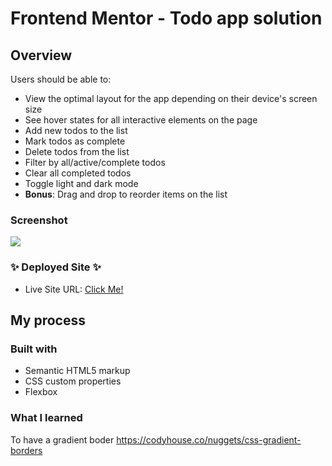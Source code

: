 # Frontend Mentor - Todo app solution

## Overview

Users should be able to:

- View the optimal layout for the app depending on their device's screen size
- See hover states for all interactive elements on the page
- Add new todos to the list
- Mark todos as complete
- Delete todos from the list
- Filter by all/active/complete todos
- Clear all completed todos
- Toggle light and dark mode
- **Bonus**: Drag and drop to reorder items on the list

### Screenshot

![](./screenshot.jpg)

### ✨ Deployed Site ✨

- Live Site URL: [Click Me!](https://faseehahmed1.github.io/Todo-app-FrontEnd-Mentors/)

## My process

### Built with

- Semantic HTML5 markup
- CSS custom properties
- Flexbox

### What I learned

To have a gradient boder https://codyhouse.co/nuggets/css-gradient-borders
